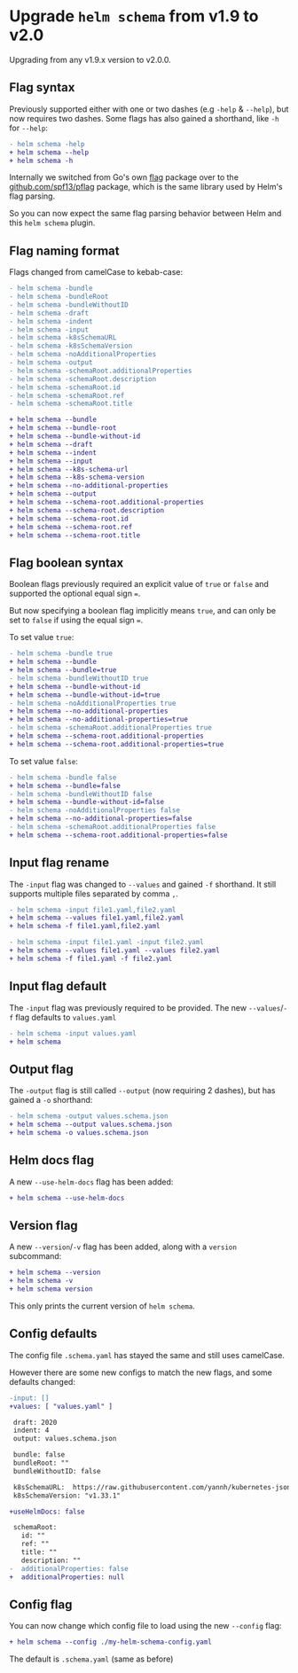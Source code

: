 # Upgrade `helm schema` from v1.9 to v2.0

Upgrading from any v1.9.x version to v2.0.0.

## Flag syntax

Previously supported either with one or two dashes (e.g `-help` & `--help`),
but now requires two dashes.
Some flags has also gained a shorthand, like `-h` for `--help`:

```diff
- helm schema -help
+ helm schema --help
+ helm schema -h
```

Internally we switched from Go's own [flag](https://pkg.go.dev/flag) package
over to the [github.com/spf13/pflag](https://pkg.go.dev/github.com/spf13/pflag)
package, which is the same library used by Helm's flag parsing.

So you can now expect the same flag parsing behavior between Helm and this
`helm schema` plugin.

## Flag naming format

Flags changed from camelCase to kebab-case:

```diff
- helm schema -bundle
- helm schema -bundleRoot
- helm schema -bundleWithoutID
- helm schema -draft
- helm schema -indent
- helm schema -input
- helm schema -k8sSchemaURL
- helm schema -k8sSchemaVersion
- helm schema -noAdditionalProperties
- helm schema -output
- helm schema -schemaRoot.additionalProperties
- helm schema -schemaRoot.description
- helm schema -schemaRoot.id
- helm schema -schemaRoot.ref
- helm schema -schemaRoot.title

+ helm schema --bundle
+ helm schema --bundle-root
+ helm schema --bundle-without-id
+ helm schema --draft
+ helm schema --indent
+ helm schema --input
+ helm schema --k8s-schema-url
+ helm schema --k8s-schema-version
+ helm schema --no-additional-properties
+ helm schema --output
+ helm schema --schema-root.additional-properties
+ helm schema --schema-root.description
+ helm schema --schema-root.id
+ helm schema --schema-root.ref
+ helm schema --schema-root.title
```

## Flag boolean syntax

Boolean flags previously required an explicit value of `true` or `false`
and supported the optional equal sign `=`.

But now specifying a boolean flag implicitly means `true`,
and can only be set to `false` if using the equal sign `=`.

To set value `true`:

```diff
- helm schema -bundle true
+ helm schema --bundle
+ helm schema --bundle=true
- helm schema -bundleWithoutID true
+ helm schema --bundle-without-id
+ helm schema --bundle-without-id=true
- helm schema -noAdditionalProperties true
+ helm schema --no-additional-properties
+ helm schema --no-additional-properties=true
- helm schema -schemaRoot.additionalProperties true
+ helm schema --schema-root.additional-properties
+ helm schema --schema-root.additional-properties=true
```

To set value `false`:

```diff
- helm schema -bundle false
+ helm schema --bundle=false
- helm schema -bundleWithoutID false
+ helm schema --bundle-without-id=false
- helm schema -noAdditionalProperties false
+ helm schema --no-additional-properties=false
- helm schema -schemaRoot.additionalProperties false
+ helm schema --schema-root.additional-properties=false
```

## Input flag rename

The `-input` flag was changed to `--values` and gained `-f` shorthand.
It still supports multiple files separated by comma `,`.

```diff
- helm schema -input file1.yaml,file2.yaml
+ helm schema --values file1.yaml,file2.yaml
+ helm schema -f file1.yaml,file2.yaml

- helm schema -input file1.yaml -input file2.yaml
+ helm schema --values file1.yaml --values file2.yaml
+ helm schema -f file1.yaml -f file2.yaml
```

## Input flag default

The `-input` flag was previously required to be provided.
The new `--values`/`-f` flag defaults to `values.yaml`

```diff
- helm schema -input values.yaml
+ helm schema
```

## Output flag

The `-output` flag is still called `--output` (now requiring 2 dashes),
but has gained a `-o` shorthand:

```diff
- helm schema -output values.schema.json
+ helm schema --output values.schema.json
+ helm schema -o values.schema.json
```

## Helm docs flag

A new `--use-helm-docs` flag has been added:

```diff
+ helm schema --use-helm-docs
```

## Version flag

A new `--version`/`-v` flag has been added, along with a `version` subcommand:

```diff
+ helm schema --version
+ helm schema -v
+ helm schema version
```

This only prints the current version of `helm schema`.

## Config defaults

The config file `.schema.yaml` has stayed the same and still uses camelCase.

However there are some new configs to match the new flags,
and some defaults changed:

```diff
-input: []
+values: [ "values.yaml" ]

 draft: 2020
 indent: 4
 output: values.schema.json

 bundle: false
 bundleRoot: ""
 bundleWithoutID: false

 k8sSchemaURL:  https://raw.githubusercontent.com/yannh/kubernetes-json-schema/refs/heads/master/ {{ .K8sSchemaVersion }}/
 k8sSchemaVersion: "v1.33.1"

+useHelmDocs: false

 schemaRoot:
   id: ""
   ref: ""
   title: ""
   description: ""
-  additionalProperties: false
+  additionalProperties: null
```

## Config flag

You can now change which config file to load using the new `--config` flag:

```diff
+ helm schema --config ./my-helm-schema-config.yaml
```

The default is `.schema.yaml` (same as before)

